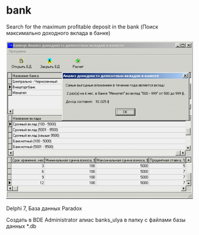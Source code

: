 # bank
 Search for the maximum profitable deposit in the bank (Поиск максимально доходного вклада в банке)
 
<p align="center">
  <img src="https://github.com/slvno/bank/raw/main/Untitled-4.GIF" />
</p>

Delphi 7, База данных Paradox

<p>Создать в BDE Administrator алиас banks_ulya в папку с файлами базы данных *.db</p>
